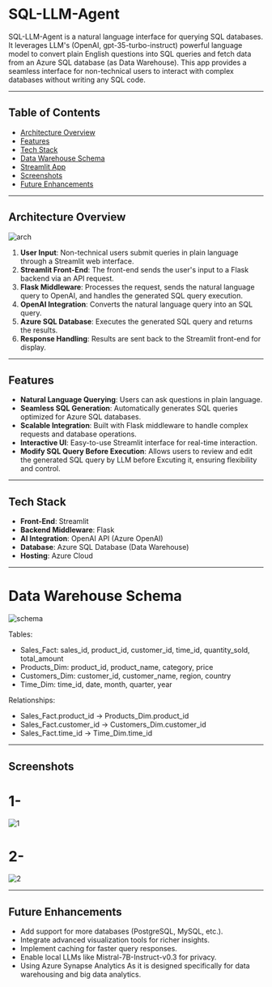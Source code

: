 # SQL-LLM-Agent

SQL-LLM-Agent is a natural language interface for querying SQL databases. It leverages LLM's (OpenAI, gpt-35-turbo-instruct) powerful language model to convert plain English questions into SQL queries and fetch data from an Azure SQL database (as Data Warehouse). This app provides a seamless interface for non-technical users to interact with complex databases without writing any SQL code.

---

## Table of Contents

- [Architecture Overview](#architecture-overview)  
- [Features](#features)  
- [Tech Stack](#tech-stack)
- [Data Warehouse Schema](#data-warehouse-schema)
- [Streamlit App](#streamlit-app)  
- [Screenshots](#screenshots)
- [Future Enhancements](#future-enhancements)  

---

## **Architecture Overview**

![arch](https://github.com/user-attachments/assets/b9fcd8e6-8810-4565-b3f9-258f49db553e)



1. **User Input**: Non-technical users submit queries in plain language through a Streamlit web interface.
2. **Streamlit Front-End**: The front-end sends the user's input to a Flask backend via an API request.
3. **Flask Middleware**: Processes the request, sends the natural language query to OpenAI, and handles the generated SQL query execution.
4. **OpenAI Integration**: Converts the natural language query into an SQL query.
5. **Azure SQL Database**: Executes the generated SQL query and returns the results.
6. **Response Handling**: Results are sent back to the Streamlit front-end for display.

---

## **Features**

- **Natural Language Querying**: Users can ask questions in plain language.
- **Seamless SQL Generation**: Automatically generates SQL queries optimized for Azure SQL databases.
- **Scalable Integration**: Built with Flask middleware to handle complex requests and database operations.
- **Interactive UI**: Easy-to-use Streamlit interface for real-time interaction.
- **Modify SQL Query Before Execution**: Allows users to review and edit the generated SQL query by LLM before Excuting it, ensuring flexibility and control.

---

## **Tech Stack**

- **Front-End**: Streamlit
- **Backend Middleware**: Flask
- **AI Integration**: OpenAI API (Azure OpenAI)
- **Database**: Azure SQL Database (Data Warehouse)
- **Hosting**: Azure Cloud

---

# **Data Warehouse Schema**
![schema](https://github.com/user-attachments/assets/ff313a72-25a9-4cb7-af4d-1fbbb264a284)


Tables:
- Sales_Fact: sales_id, product_id, customer_id, time_id, quantity_sold, total_amount
- Products_Dim: product_id, product_name, category, price
- Customers_Dim: customer_id, customer_name, region, country
- Time_Dim: time_id, date, month, quarter, year

Relationships:
- Sales_Fact.product_id -> Products_Dim.product_id
- Sales_Fact.customer_id -> Customers_Dim.customer_id
- Sales_Fact.time_id -> Time_Dim.time_id

---

## **Screenshots**
# 1-
![1](https://github.com/user-attachments/assets/753a8650-34c2-4a69-89a3-49203bb40abe)

# 2-
![2](https://github.com/user-attachments/assets/18f09d7f-801f-464a-9480-673951066dd9)


---

## **Future Enhancements**
- Add support for more databases (PostgreSQL, MySQL, etc.).
- Integrate advanced visualization tools for richer insights.
- Implement caching for faster query responses.
- Enable local LLMs like Mistral-7B-Instruct-v0.3 for privacy.
- Using Azure Synapse Analytics As it is designed specifically for data warehousing and big data analytics.


